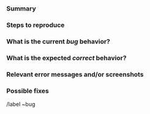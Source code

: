 <!--
⚠️ ⚠️ Please read this! ⚠️ ⚠️

Before opening a new bug report, make sure to search for any existing issues that might be about the same problem.

You can view the list of open issues here:

https://gitlab.com/foodsharing-dev/foodsharing/issues

Please understand that we have very few developers who can work on bug fixes, so please don't expect any immediate response.

You are welcome to chat with the developers in slack:

https://slackin.yunity.org/ #foodsharing-dev channel
-->
### Summary
<!-- Summarize the bug encountered concisely -->

### Steps to reproduce
<!-- How one can reproduce the issue - this is very important -->

### What is the current *bug* behavior?
<!-- What actually happens -->

### What is the expected *correct* behavior?
<!-- What you should see instead -->

### Relevant error messages and/or screenshots
<!-- Include any relevant error messages or screenshots here -->

### Possible fixes
<!-- If you can, link to the line of code that might be responsible for the problem -->

/label ~bug

